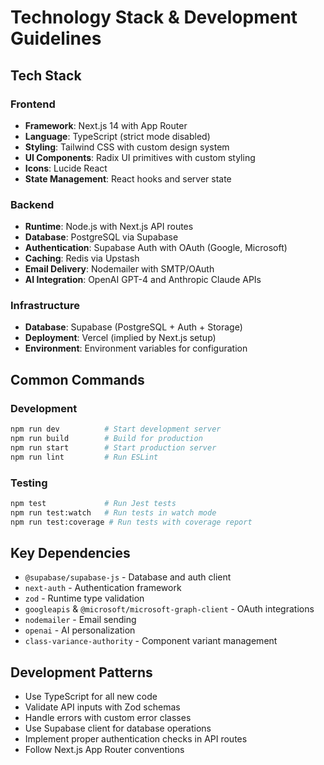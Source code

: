 # Technology Stack & Development Guidelines

## Tech Stack

### Frontend
- **Framework**: Next.js 14 with App Router
- **Language**: TypeScript (strict mode disabled)
- **Styling**: Tailwind CSS with custom design system
- **UI Components**: Radix UI primitives with custom styling
- **Icons**: Lucide React
- **State Management**: React hooks and server state

### Backend
- **Runtime**: Node.js with Next.js API routes
- **Database**: PostgreSQL via Supabase
- **Authentication**: Supabase Auth with OAuth (Google, Microsoft)
- **Caching**: Redis via Upstash
- **Email Delivery**: Nodemailer with SMTP/OAuth
- **AI Integration**: OpenAI GPT-4 and Anthropic Claude APIs

### Infrastructure
- **Database**: Supabase (PostgreSQL + Auth + Storage)
- **Deployment**: Vercel (implied by Next.js setup)
- **Environment**: Environment variables for configuration

## Common Commands

### Development
```bash
npm run dev          # Start development server
npm run build        # Build for production
npm run start        # Start production server
npm run lint         # Run ESLint
```

### Testing
```bash
npm test             # Run Jest tests
npm run test:watch   # Run tests in watch mode
npm run test:coverage # Run tests with coverage report
```

## Key Dependencies
- `@supabase/supabase-js` - Database and auth client
- `next-auth` - Authentication framework
- `zod` - Runtime type validation
- `googleapis` & `@microsoft/microsoft-graph-client` - OAuth integrations
- `nodemailer` - Email sending
- `openai` - AI personalization
- `class-variance-authority` - Component variant management

## Development Patterns
- Use TypeScript for all new code
- Validate API inputs with Zod schemas
- Handle errors with custom error classes
- Use Supabase client for database operations
- Implement proper authentication checks in API routes
- Follow Next.js App Router conventions